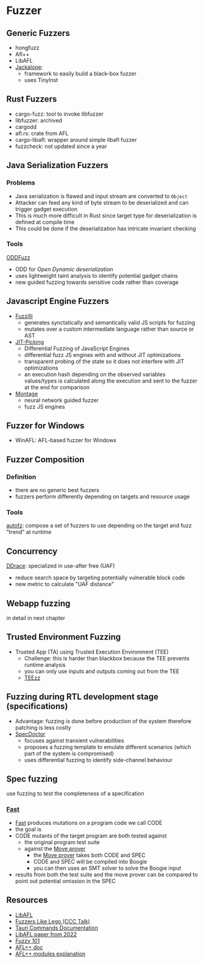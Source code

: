 # Fuzzer

<!-- toc -->

## Generic Fuzzers

- hongfuzz
- Afl++
- LibAFL
- [Jackalope](https://github.com/googleprojectzero/Jackalope):
    - framework to easily build a black-box fuzzer
    - uses TinyInst

## Rust Fuzzers

- cargo-fuzz: tool to invoke libfuzzer
- libfuzzer: archived
- cargodd
- afl.rs: crate from AFL
- cargo-libafl: wrapper around simple libafl fuzzer
- fuzzcheck: not updated since a year

## Java Serialization Fuzzers

### Problems

- Java serialization is flawed and input stream are converted to `Object`
- Attacker can feed any kind of byte stream to be deserialized and can trigger
gadget execution
- This is much more difficult in Rust since target type for deserialization
is defined at compile time
- This could be done if the deserialization has intricate invariant checking

### Tools

[ODDFuzz](https://arxiv.org/pdf/2304.04233.pdf)
- ODD for _Open Dynamic deserialization_
- uses lightweight taint analysis to identify potential gadget chains
- new guided fuzzing towards sensitive code rather than coverage

## Javascript Engine Fuzzers

- [Fuzzilli](https://github.com/googleprojectzero/fuzzilli)
    - generates synctatically and semantically valid JS scripts for fuzzing
    - mutates over a custom intermediate language rather than source or AST
- [JIT-Picking](https://publications.cispa.saarland/3773/1/2022-CCS-JIT-Fuzzing.pdf)
    - Differential Fuzzing of JavaScript Engines
    - differential fuzz JS engines with and without JIT optimizations
    - transparent probing of the state so it does not interfere with JIT optimizations
    - an execution hash depending on the observed variables values/types is calculated
    along the execution and sent to the fuzzer at the end for comparison
- [Montage]()
    - neural network guided fuzzer
    - fuzz JS engines

## Fuzzer for Windows

- WinAFL: AFL-based fuzzer for Windows

## Fuzzer Composition

### Definition

- there are no generic best fuzzers
- fuzzers perform differently depending on targets and resource usage

### Tools

[autofz](https://github.com/sslab-gatech/autofz): compose a set of fuzzers to use depending
on the target and fuzz "trend" at runtime

## Concurrency

[DDrace](https://www.usenix.org/conference/usenixsecurity23/presentation/yuan-ming):
specialized in use-after free (UAF)
- reduce search space by targeting potentially vulnerable block code
- new metric to calculate "UAF distance"

## Webapp fuzzing 

in detail in next chapter

## Trusted Environment Fuzzing

- Trusted App (TA) using Trusted Execution Environment (TEE)
    - Challenge: this is harder than blackbox because the TEE prevents runtime analysis
    - you can only use inputs and outputs coming out from the TEE
    - [TEEzz](https://hexhive.epfl.ch/publications/files/23Oakland.pdf)

## Fuzzing during RTL development stage (specifications)

- Advantage: fuzzing is done before production of the system therefore patching is less costly
- [SpecDoctor](https://lifeasageek.github.io/papers/jaewon-specdoctor.pdf)
    - focuses against transient vulnerabilities
    - proposes a fuzzing template to emulate different scenarios
    (which part of the system is compromised)
    - uses differential fuzzing to identify side-channel behaviour

## Spec fuzzing

use fuzzing to test the completeness of a specification

### [Fast](https://cs.uwaterloo.ca/~m285xu/assets/publication/fast-paper.pdf)

- [Fast]() produces mutations on a program code we call CODE
- the goal is
- CODE mutants of the target program are both tested against
    - the original program test suite
    - against the [Move prover]()
        - the [Move prover]() takes both CODE and SPEC
        - CODE and SPEC will be compiled into Boogie
        - you can then uses an SMT solver to solve the Boogie input
- results from both the test suite and the move prover can be compared
to point out potential omission in the SPEC

## Resources 

- [LibAFL](https://github.com/AFLplusplus/LibAFL)
- [Fuzzers Like Lego (CCC Talk)](https://aflplus.plus/rC3_talk_2020.pdf)
- [Tauri Commands Documentation](https://docs.rs/tauri/latest/tauri/command/index.html)
- [LibAFL paper from 2022](https://www.s3.eurecom.fr/docs/ccs22_fioraldi.pdf)
- [Fuzzy 101](https://epi052.gitlab.io/notes-to-self/blog/2021-11-01-fuzzing-101-with-libafl/)
- [AFL++ doc](https://aflplus.plus/docs/faq/)
- [AFL++ modules explanation](https://github.com/AFLplusplus/AFLplusplus/blob/stable/instrumentation/README.llvm.md)

